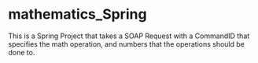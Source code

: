# mathematics_Spring
This is a Spring Project that takes a SOAP Request with a CommandID that specifies the math operation, and numbers that the operations should be done to.
